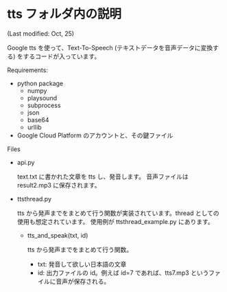 # tts フォルダ内の説明

(Last modified: Oct, 25)

Google tts を使って、Text-To-Speech (テキストデータを音声データに変換する) をするコードが入っています。

Requirements:

- python package
  - numpy
  - playsound
  - subprocess
  - json
  - base64
  - urllib
- Google Cloud Platform のアカウントと、その鍵ファイル

Files

- api.py
  
  text.txt に書かれた文章を tts し、発音します。
  音声ファイルは result2.mp3 に保存されます。

- ttsthread.py

  tts から発声までをまとめて行う関数が実装されています。thread としての使用も想定されています。
  使用例が ttsthread_example.py にあります。
  - tts_and_speak(txt, id)

    tts から発声までをまとめて行う関数。
    - txt: 発音して欲しい日本語の文章
    - id: 出力ファイルの id。例えば id=7 であれば、tts7.mp3 というファイルに音声が保存される。
